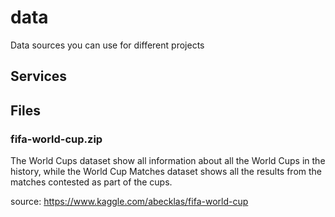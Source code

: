 # data
Data sources you can use for different projects

## Services

## Files

### fifa-world-cup.zip

The World Cups dataset show all information about all the World Cups in the history, while the World Cup Matches dataset shows all the results from the matches contested as part of the cups.


source: https://www.kaggle.com/abecklas/fifa-world-cup
